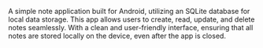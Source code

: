 A simple note application built for Android, utilizing an SQLite database for local data storage. This app allows users to create, read, update, and delete notes seamlessly. With a clean and user-friendly interface, ensuring that all notes are stored locally on the device, even after the app is closed.
